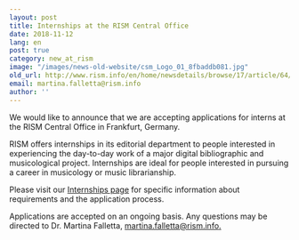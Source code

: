 ```yaml
---
layout: post
title: Internships at the RISM Central Office
date: 2018-11-12
lang: en
post: true
category: new_at_rism
image: "/images/news-old-website/csm_Logo_01_8fbaddb081.jpg"
old_url: http://www.rism.info/en/home/newsdetails/browse/17/article/64/internships-at-the-rism-central-office.html
email: martina.falletta@rism.info
author: ''
---
```


We would like to announce that we are accepting applications for interns at the RISM Central Office in Frankfurt, Germany.

RISM offers internships in its editorial department to people interested in experiencing the day-to-day work of a major digital bibliographic and musicological project. Internships are ideal for people interested in pursuing a career in musicology or music librarianship.

Please visit our [Internships page](/organization/internships.html) for specific information about requirements and the application process.

Applications are accepted on an ongoing basis. Any questions may be directed to Dr. Martina Falletta, [martina.falletta@rism.info.](mailto:martina.falletta@rism.info)